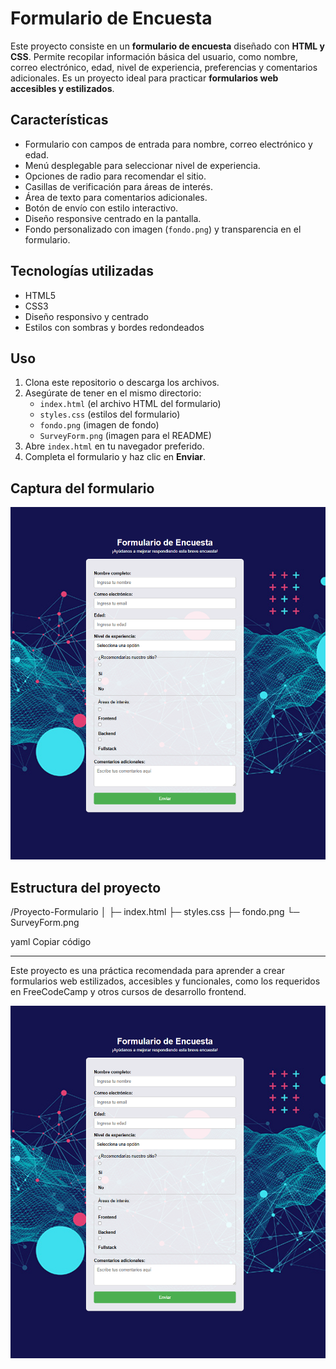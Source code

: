 # Formulario de Encuesta

Este proyecto consiste en un **formulario de encuesta** diseñado con **HTML y CSS**. Permite recopilar información básica del usuario, como nombre, correo electrónico, edad, nivel de experiencia, preferencias y comentarios adicionales. Es un proyecto ideal para practicar **formularios web accesibles y estilizados**.

## Características

- Formulario con campos de entrada para nombre, correo electrónico y edad.
- Menú desplegable para seleccionar nivel de experiencia.
- Opciones de radio para recomendar el sitio.
- Casillas de verificación para áreas de interés.
- Área de texto para comentarios adicionales.
- Botón de envío con estilo interactivo.
- Diseño responsive centrado en la pantalla.
- Fondo personalizado con imagen (`fondo.png`) y transparencia en el formulario.

## Tecnologías utilizadas

- HTML5
- CSS3
- Diseño responsivo y centrado
- Estilos con sombras y bordes redondeados

## Uso

1. Clona este repositorio o descarga los archivos.
2. Asegúrate de tener en el mismo directorio:
   - `index.html` (el archivo HTML del formulario)
   - `styles.css` (estilos del formulario)
   - `fondo.png` (imagen de fondo)
   - `SurveyForm.png` (imagen para el README)
3. Abre `index.html` en tu navegador preferido.
4. Completa el formulario y haz clic en **Enviar**.

## Captura del formulario

![Formulario de Encuesta](SurveyForm.png)

## Estructura del proyecto

/Proyecto-Formulario
│
├─ index.html
├─ styles.css
├─ fondo.png
└─ SurveyForm.png

yaml
Copiar código

---

Este proyecto es una práctica recomendada para aprender a crear formularios web estilizados, accesibles y funcionales, como los requeridos en FreeCodeCamp y otros cursos de desarrollo frontend.

![Formulario de Encuesta](SurveyForm.png)